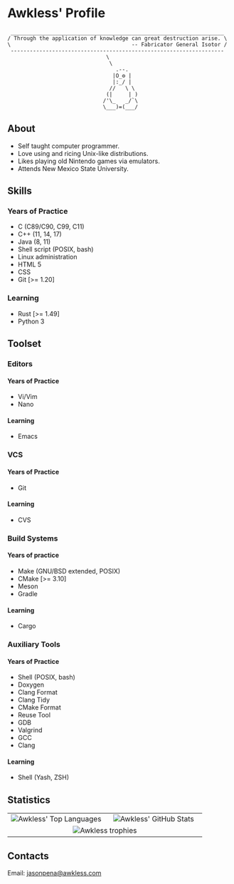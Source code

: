 <!--
SPDX-FileCopyrightText: 2023 Jason Pena <jasonpena@awkless.com>
SPDX-License-Identifier: MIT
-->

# Awkless' Profile

```
 ___________________________________________________________________ 
/ Through the application of knowledge can great destruction arise. \
\                                      -- Fabricator General Isotor /
 ------------------------------------------------------------------- 
                               \
                                \
                                  .--.
                                 |O_⚙ |
                                 |:_/ |
                                //   \ \
                               (|     | )
                              /'\_   _/`\
                              \___)=(___/
```

## About

- Self taught computer programmer.
- Love using and ricing Unix-like distributions.
- Likes playing old Nintendo games via emulators.
- Attends New Mexico State University.

## Skills

### Years of Practice

- C (C89/C90, C99, C11)
- C++ (11, 14, 17)
- Java (8, 11)
- Shell script (POSIX, bash)
- Linux administration
- HTML 5
- CSS
- Git [>= 1.20]

### Learning

- Rust [>= 1.49]
- Python 3

## Toolset

### Editors

#### Years of Practice

- Vi/Vim
- Nano

#### Learning

- Emacs

### VCS

#### Years of Practice

- Git

#### Learning

- CVS

### Build Systems

#### Years of practice

- Make (GNU/BSD extended, POSIX)
- CMake [>= 3.10]
- Meson
- Gradle

#### Learning

- Cargo

### Auxiliary Tools

#### Years of Practice

- Shell (POSIX, bash)
- Doxygen
- Clang Format
- Clang Tidy
- CMake Format
- Reuse Tool
- GDB
- Valgrind
- GCC
- Clang

#### Learning

- Shell (Yash, ZSH)

## Statistics

<table border="0" align="center">
  <tr border="0">
  <td width="50%" align="center">
  <img
    src="https://github-readme-stats.vercel.app/api/top-langs/?username=awkless&langs_count=5&theme=tokyonight"
    alt="Awkless' Top Languages"
  />
  </td>

  <td width="50%" align="center">
  <img
    src="https://github-readme-stats.vercel.app/api/?username=awkless&count_private=true&theme=tokyonight&showicons=true"
    alt="Awkless' GitHub Stats"
  />
  </td>
  </tr>

  <tr border="0">
  <td colspan="2" width="50%" align="center">
  <img
    src="https://github-profile-trophy.vercel.app/?username=awkless&theme=onedark"
    alt="Awkless trophies"
  />
  </td>
  </tr>
</table>

## Contacts

Email: jasonpena@awkless.com
